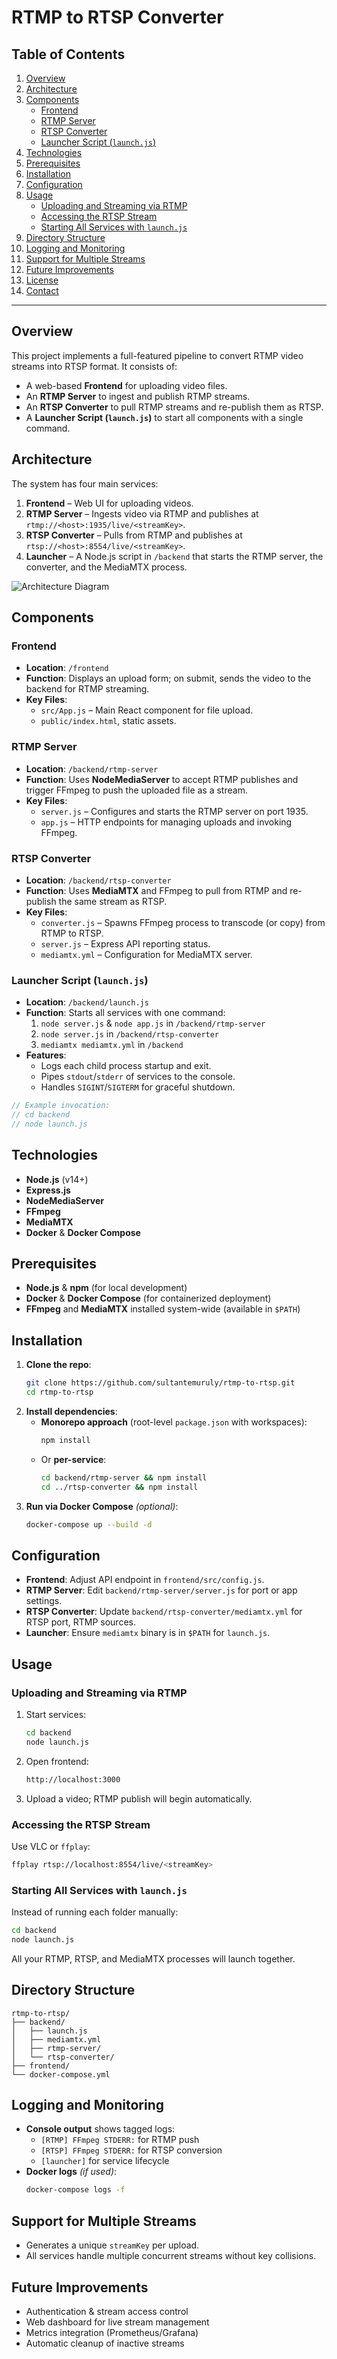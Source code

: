 # RTMP to RTSP Converter

## Table of Contents
1. [Overview](#overview)
2. [Architecture](#architecture)
3. [Components](#components)
   - [Frontend](#frontend)
   - [RTMP Server](#rtmp-server)
   - [RTSP Converter](#rtsp-converter)
   - [Launcher Script (`launch.js`)](#launcher-script-launchjs)
4. [Technologies](#technologies)
5. [Prerequisites](#prerequisites)
6. [Installation](#installation)
7. [Configuration](#configuration)
8. [Usage](#usage)
   - [Uploading and Streaming via RTMP](#uploading-and-streaming-via-rtmp)
   - [Accessing the RTSP Stream](#accessing-the-rtsp-stream)
   - [Starting All Services with `launch.js`](#starting-all-services-with-launchjs)
9. [Directory Structure](#directory-structure)
10. [Logging and Monitoring](#logging-and-monitoring)
11. [Support for Multiple Streams](#support-for-multiple-streams)
12. [Future Improvements](#future-improvements)
13. [License](#license)
14. [Contact](#contact)

---

## Overview
This project implements a full-featured pipeline to convert RTMP video streams into RTSP format. It consists of:
- A web-based **Frontend** for uploading video files.
- An **RTMP Server** to ingest and publish RTMP streams.
- An **RTSP Converter** to pull RTMP streams and re-publish them as RTSP.
- A **Launcher Script (`launch.js`)** to start all components with a single command.

## Architecture
The system has four main services:
1. **Frontend** – Web UI for uploading videos.
2. **RTMP Server** – Ingests video via RTMP and publishes at `rtmp://<host>:1935/live/<streamKey>`.
3. **RTSP Converter** – Pulls from RTMP and publishes at `rtsp://<host>:8554/live/<streamKey>`.
4. **Launcher** – A Node.js script in `/backend` that starts the RTMP server, the converter, and the MediaMTX process.

![Architecture Diagram](architecture-diagram.png)

## Components

### Frontend
- **Location**: `/frontend`
- **Function**: Displays an upload form; on submit, sends the video to the backend for RTMP streaming.
- **Key Files**:
  - `src/App.js` – Main React component for file upload.
  - `public/index.html`, static assets.

### RTMP Server
- **Location**: `/backend/rtmp-server`
- **Function**: Uses **NodeMediaServer** to accept RTMP publishes and trigger FFmpeg to push the uploaded file as a stream.
- **Key Files**:
  - `server.js` – Configures and starts the RTMP server on port 1935.
  - `app.js` – HTTP endpoints for managing uploads and invoking FFmpeg.

### RTSP Converter
- **Location**: `/backend/rtsp-converter`
- **Function**: Uses **MediaMTX** and FFmpeg to pull from RTMP and re-publish the same stream as RTSP.
- **Key Files**:
  - `converter.js` – Spawns FFmpeg process to transcode (or copy) from RTMP to RTSP.
  - `server.js` – Express API reporting status.
  - `mediamtx.yml` – Configuration for MediaMTX server.

### Launcher Script (`launch.js`)
- **Location**: `/backend/launch.js`
- **Function**: Starts all services with one command:
  1. `node server.js` & `node app.js` in `/backend/rtmp-server`
  2. `node server.js` in `/backend/rtsp-converter`
  3. `mediamtx mediamtx.yml` in `/backend`
- **Features**:
  - Logs each child process startup and exit.
  - Pipes `stdout`/`stderr` of services to the console.
  - Handles `SIGINT`/`SIGTERM` for graceful shutdown.

```javascript
// Example invocation:
// cd backend
// node launch.js
```

## Technologies
- **Node.js** (v14+)
- **Express.js**
- **NodeMediaServer**
- **FFmpeg**
- **MediaMTX**
- **Docker** & **Docker Compose**

## Prerequisites
- **Node.js** & **npm** (for local development)
- **Docker** & **Docker Compose** (for containerized deployment)
- **FFmpeg** and **MediaMTX** installed system-wide (available in `$PATH`)

## Installation
1. **Clone the repo**:
   ```bash
   git clone https://github.com/sultantemuruly/rtmp-to-rtsp.git
   cd rtmp-to-rtsp
   ```
2. **Install dependencies**:
   - **Monorepo approach** (root-level `package.json` with workspaces):
     ```bash
     npm install
     ```
   - Or **per-service**:
     ```bash
     cd backend/rtmp-server && npm install
     cd ../rtsp-converter && npm install
     ```
3. **Run via Docker Compose** *(optional)*:
   ```bash
   docker-compose up --build -d
   ```

## Configuration
- **Frontend**: Adjust API endpoint in `frontend/src/config.js`.
- **RTMP Server**: Edit `backend/rtmp-server/server.js` for port or app settings.
- **RTSP Converter**: Update `backend/rtsp-converter/mediamtx.yml` for RTSP port, RTMP sources.
- **Launcher**: Ensure `mediamtx` binary is in `$PATH` for `launch.js`.

## Usage

### Uploading and Streaming via RTMP
1. Start services:
   ```bash
   cd backend
   node launch.js
   ```
2. Open frontend:
   ```bash
   http://localhost:3000
   ```
3. Upload a video; RTMP publish will begin automatically.

### Accessing the RTSP Stream
Use VLC or `ffplay`:
```bash
ffplay rtsp://localhost:8554/live/<streamKey>
```

### Starting All Services with `launch.js`
Instead of running each folder manually:
```bash
cd backend
node launch.js
```
All your RTMP, RTSP, and MediaMTX processes will launch together.

## Directory Structure
```
rtmp-to-rtsp/
├── backend/
│   ├── launch.js
│   ├── mediamtx.yml
│   ├── rtmp-server/
│   └── rtsp-converter/
├── frontend/
└── docker-compose.yml
```

## Logging and Monitoring
- **Console output** shows tagged logs:
  - `[RTMP] FFmpeg STDERR:` for RTMP push
  - `[RTSP] FFmpeg STDERR:` for RTSP conversion
  - `[launcher]` for service lifecycle
- **Docker logs** *(if used)*:
  ```bash
  docker-compose logs -f
  ```

## Support for Multiple Streams
- Generates a unique `streamKey` per upload.
- All services handle multiple concurrent streams without key collisions.

## Future Improvements
- Authentication & stream access control
- Web dashboard for live stream management
- Metrics integration (Prometheus/Grafana)
- Automatic cleanup of inactive streams


